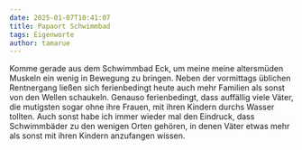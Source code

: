 ```yaml
---
date: 2025-01-07T10:41:07
title: Papaort Schwimmbad
tags: Eigenworte
author: tamarue
---
```


Komme gerade aus dem Schwimmbad Eck, um meine meine altersmüden Muskeln ein wenig in Bewegung zu bringen. Neben der vormittags üblichen Rentnergang ließen sich  ferienbedingt heute auch mehr Familien als sonst von den Wellen schaukeln.  Genauso ferienbedingt, dass auffällig viele Väter, die mutigsten sogar ohne ihre Frauen, mit ihren Kindern durchs Wasser tollten. Auch sonst habe ich immer wieder mal den Eindruck, dass Schwimmbäder zu den wenigen Orten gehören, in denen Väter etwas mehr als sonst mit ihren Kindern anzufangen wissen. 